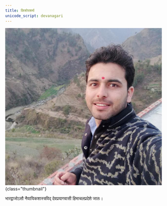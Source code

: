 ```yaml
---
title: किशोरशर्मा
unicode_script: devanagari
---
```


![](mugshot.jpg)
{class="thumbnail"}

भारद्वाजोऽसौ नैयायिकशास्त्रविद् देवप्रयागवासी हिमाचलप्रदेशे जातः।